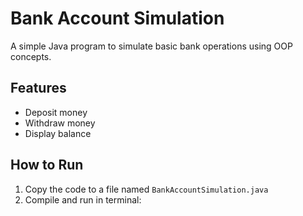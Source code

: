 # Bank Account Simulation

A simple Java program to simulate basic bank operations using OOP concepts.

## Features
- Deposit money
- Withdraw money
- Display balance

## How to Run
1. Copy the code to a file named `BankAccountSimulation.java`
2. Compile and run in terminal:
